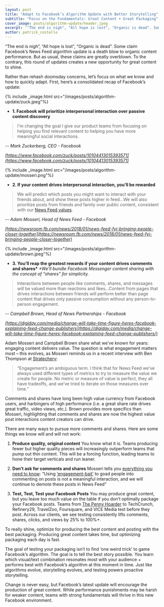 ```yaml
---
layout: post
title: "Adapt to Facebook’s Algorithm Update with Better Storytelling"
subtitle: "Focus on the Fundamentals: Great Content + Great Packaging"
cover_image: posts/algorithm-update/header.jpeg
excerpt: '"The end is nigh", "All hope is lost", "Organic is dead". Some claim Facebook\’s News Feed algorithm update is a death blow to organic content performance. But it\’s not. It’s an opportunity for great content to shine.'
author: patrick_costello
---
```


“The end is nigh”, “All hope is lost”, “Organic is dead”. Some claim Facebook’s News Feed algorithm update is a death blow to organic content performance. But as usual, these claims are greatly overblown. To the contrary, this round of updates creates a new opportunity for great content to shine.

Rather than rehash doomsday concerns, let’s focus on what we know and how to quickly adapt. First, here’s a consolidated recap of Facebook’s update:

{% include _image.html src="/images/posts/algorithm-update/zuck.jpeg"%}

- **1. Facebook will prioritize interpersonal interaction over passive content discovery**

> I'm changing the goal I give our product teams from focusing on helping you find relevant content to helping you have more meaningful social interactions.

<cite>-- Mark Zuckerberg, CEO - Facebook</cite>

<cite>[https://www.facebook.com/zuck/posts/10104413015393571](https://www.facebook.com/zuck/posts/10104413015393571)</cite>

{% include _image.html src="/images/posts/algorithm-update/mosseri.png"%}

- **2. If your content drives interpersonal interaction, you’ll be rewarded**

>We will predict which posts you might want to interact with your friends about, and show these posts higher in feed…We will also prioritize posts from friends and family over public content, consistent with our [News Feed values](https://newsroom.fb.com/news/2016/06/building-a-better-news-feed-for-you/).

<cite>-- Adam Mosseri, Head of News Feed - Facebook</cite>

<cite>[https://newsroom.fb.com/news/2018/01/news-feed-fyi-bringing-people-closer-together](https://newsroom.fb.com/news/2018/01/news-feed-fyi-bringing-people-closer-together)

{% include _image.html src="/images/posts/algorithm-update/brown.jpeg"%}

- **3. You’ll reap the greatest rewards if your content drives comments and shares\***
*\*We’ll bundle Facebook Messenger content sharing with the concept of “shares” for simplicity.*

>Interactions between people like comments, shares, and messages will be valued more than reactions and likes…Content from pages that drives interactions between friends will perform better than page content that drives only passive consumption without any person-to-person engagement.

<cite>-- Campbell Brown, Head of News Partnerships - Facebook</cite>

<cite>[https://digiday.com/media/change-will-take-time-figure-heres-facebook-explaining-feed-change-publishers](https://digiday.com/media/change-will-take-time-figure-heres-facebook-explaining-feed-change-publishers/)</cite>

Adam Mosseri and Campbell Brown share what we’ve known for years: engaging content delivers value. The question is what engagement matters most – this evolves, as Mosseri reminds us in a recent interview with Ben Thompson at [Stratechery](https://stratechery.com): 

> “Engagement’s an ambiguous term. I think that for News Feed we’ve always used different types of metrics to try to measure the value we create for people. No metric or measure of value is perfect, they all have tradeoffs, and we’ve tried to iterate on those measures over time.”

Comments and shares have long been high value currency from Facebook users, and harbingers of high performance (i.e. a great share rate drives great traffic, video views, etc.). Brown provides more specifics than Mosseri, highlighting that comments and shares are now the highest value post interactions content creators can drive. 

There are many ways to pursue more comments and shares. Here are some things we know will and will not work:

1. **Produce quality, original content**
You know what it is. Teams producing fewer but higher quality pieces will increasingly outperform teams that pump out thin content. This will be a forcing function, leading teams to hone their target verticals and run leaner. 

2. **Don’t ask for comments and shares**
Mosseri tells you [everything you need to know](https://newsroom.fb.com/news/2018/01/news-feed-fyi-bringing-people-closer-together/): “Using [‘engagement-bait’](https://newsroom.fb.com/news/2017/12/news-feed-fyi-fighting-engagement-bait-on-facebook) to goad people into commenting on posts is not a meaningful interaction, and we will continue to demote these posts in News Feed” 

3. **Test, Test, Test your Facebook Posts**
You may produce great content, but you leave too much value on the table if you don’t optimally package your Facebook posts. Teams from [The Penny Hoarder](https://www.naytev.com/case-studies/taylor-media-naytev.pdf) to TechCrunch, Refinery29, TravelZoo, Foursquare, and VICE Media test before they post. Across our clients, we see testing consistently lifts comments, shares, clicks, and views by 25% to 100%+.

To really shine, optimize for producing the best content and posting with the best packaging. Producing great content takes time, but optimizing packaging each day is fast. 

The goal of testing your packaging isn’t to find ‘one weird trick’ to game Facebook’s algorithm. The goal is to tell the best story possible. You learn which visual/text combination resonates most with your audience + performs best with Facebook’s algorithm at this moment in time. Just like algorithms evolve, storytelling evolves, and testing powers proactive storytelling.

Change is never easy, but Facebook’s latest update will encourage the production of great content. 
While performance punishments may be harsh for weaker content, teams with strong fundamentals will thrive in this new Facebook environment.
